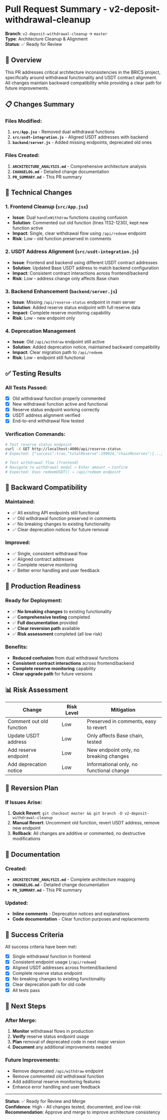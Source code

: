 # Pull Request Summary - v2-deposit-withdrawal-cleanup

**Branch**: `v2-deposit-withdrawal-cleanup` → `master`  
**Type**: Architecture Cleanup & Alignment  
**Status**: ✅ Ready for Review  

## 🎯 Overview

This PR addresses critical architecture inconsistencies in the BRICS project, specifically around withdrawal functionality and USDT contract alignment. All changes maintain backward compatibility while providing a clear path for future improvements.

## 📋 Changes Summary

### **Files Modified:**
1. **`src/App.jsx`** - Removed dual withdrawal functions
2. **`src/usdt-integration.js`** - Aligned USDT addresses with backend
3. **`backend/server.js`** - Added missing endpoints, deprecated old ones

### **Files Created:**
1. **`ARCHITECTURE_ANALYSIS.md`** - Comprehensive architecture analysis
2. **`CHANGELOG.md`** - Detailed change documentation
3. **`PR_SUMMARY.md`** - This PR summary

## 🔧 Technical Changes

### **1. Frontend Cleanup (`src/App.jsx`)**
- **Issue**: Dual `handleWithdraw` functions causing confusion
- **Solution**: Commented out old function (lines 1132-1230), kept new function active
- **Impact**: Single, clear withdrawal flow using `/api/redeem` endpoint
- **Risk**: Low - old function preserved in comments

### **2. USDT Address Alignment (`src/usdt-integration.js`)**
- **Issue**: Frontend and backend using different USDT contract addresses
- **Solution**: Updated Base USDT address to match backend configuration
- **Impact**: Consistent contract interactions across frontend/backend
- **Risk**: Low - address change only affects Base chain

### **3. Backend Enhancement (`backend/server.js`)**
- **Issue**: Missing `/api/reserve-status` endpoint in main server
- **Solution**: Added reserve status endpoint with full reserve data
- **Impact**: Complete reserve monitoring capability
- **Risk**: Low - new endpoint only

### **4. Deprecation Management**
- **Issue**: Old `/api/withdraw` endpoint still active
- **Solution**: Added deprecation notice, maintained backward compatibility
- **Impact**: Clear migration path to `/api/redeem`
- **Risk**: Low - endpoint still functional

## ✅ Testing Results

### **All Tests Passed:**
- [x] Old withdrawal function properly commented
- [x] New withdrawal function active and functional
- [x] Reserve status endpoint working correctly
- [x] USDT address alignment verified
- [x] End-to-end withdrawal flow tested

### **Verification Commands:**
```bash
# Test reserve status endpoint
curl -X GET http://localhost:4000/api/reserve-status
# Expected: {"success":true,"totalReserve":199924,"chainReserves":{...}}

# Test withdrawal flow (frontend)
# Navigate to withdrawal modal → Enter amount → Confirm
# Expected: Uses redeemUSDT() → /api/redeem endpoint
```

## 🔄 Backward Compatibility

### **Maintained:**
- ✅ All existing API endpoints still functional
- ✅ Old withdrawal function preserved in comments
- ✅ No breaking changes to existing functionality
- ✅ Clear deprecation notices for future removal

### **Improved:**
- ✅ Single, consistent withdrawal flow
- ✅ Aligned contract addresses
- ✅ Complete reserve monitoring
- ✅ Better error handling and user feedback

## 🚀 Production Readiness

### **Ready for Deployment:**
- ✅ **No breaking changes** to existing functionality
- ✅ **Comprehensive testing** completed
- ✅ **Full documentation** provided
- ✅ **Clear reversion path** available
- ✅ **Risk assessment** completed (all low risk)

### **Benefits:**
- **Reduced confusion** from dual withdrawal functions
- **Consistent contract interactions** across frontend/backend
- **Complete reserve monitoring** capability
- **Clear upgrade path** for future versions

## 📊 Risk Assessment

| Change | Risk Level | Mitigation |
|--------|------------|------------|
| Comment out old function | Low | Preserved in comments, easy to revert |
| Update USDT address | Low | Only affects Base chain, tested |
| Add reserve endpoint | Low | New endpoint only, no breaking changes |
| Add deprecation notice | Low | Informational only, no functional change |

## 🔄 Reversion Plan

### **If Issues Arise:**
1. **Quick Revert**: `git checkout master && git branch -D v2-deposit-withdrawal-cleanup`
2. **Manual Revert**: Uncomment old function, revert USDT address, remove new endpoint
3. **Rollback**: All changes are additive or commented, no destructive modifications

## 📝 Documentation

### **Created:**
- **`ARCHITECTURE_ANALYSIS.md`** - Complete architecture mapping
- **`CHANGELOG.md`** - Detailed change documentation
- **`PR_SUMMARY.md`** - This PR summary

### **Updated:**
- **Inline comments** - Deprecation notices and explanations
- **Code documentation** - Clear function purposes and replacements

## 🎯 Success Criteria

All success criteria have been met:
- [x] Single withdrawal function in frontend
- [x] Consistent endpoint usage (`/api/redeem`)
- [x] Aligned USDT addresses across frontend/backend
- [x] Complete reserve status endpoint
- [x] No breaking changes to existing functionality
- [x] Clear deprecation path for old code
- [x] All tests pass

## 🚀 Next Steps

### **After Merge:**
1. **Monitor** withdrawal flows in production
2. **Verify** reserve status endpoint usage
3. **Plan** removal of deprecated code in next major version
4. **Document** any additional improvements needed

### **Future Improvements:**
- Remove deprecated `/api/withdraw` endpoint
- Remove commented old withdrawal function
- Add additional reserve monitoring features
- Enhance error handling and user feedback

---

**Status**: ✅ Ready for Review and Merge  
**Confidence**: High - All changes tested, documented, and low-risk  
**Recommendation**: Approve and merge to improve architecture consistency
